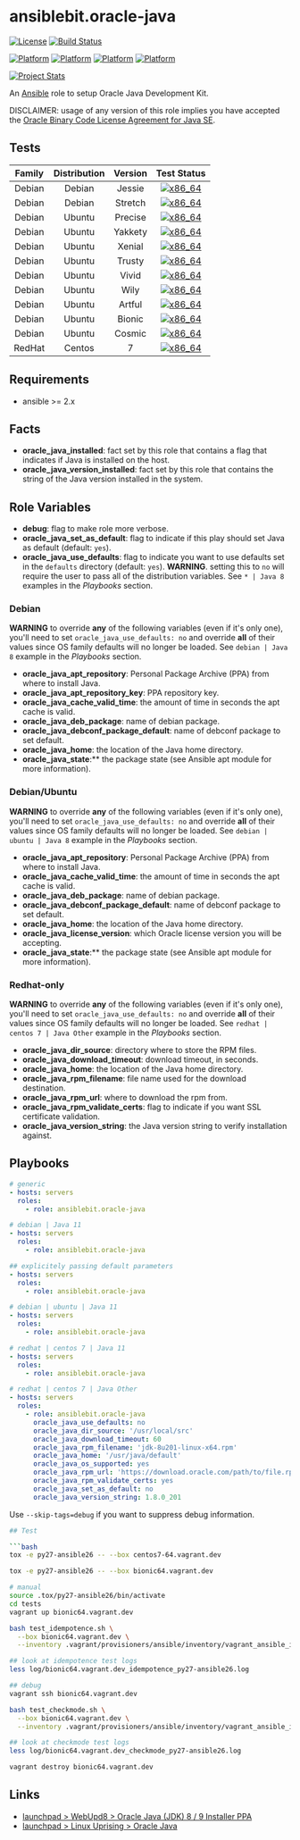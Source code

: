 # ansiblebit.oracle-java

[![License](https://img.shields.io/badge/license-New%20BSD-blue.svg?style=flat)](https://raw.githubusercontent.com/ansiblebit/oracle-java/master/LICENSE)
[![Build Status](https://travis-ci.org/ansiblebit/oracle-java.svg?branch=master)](https://travis-ci.org/ansiblebit/oracle-java)

[![Platform](http://img.shields.io/badge/platform-centos-932279.svg?style=flat)](CentOS)
[![Platform](http://img.shields.io/badge/platform-debian-a80030.svg?style=flat)](Debian)
[![Platform](http://img.shields.io/badge/platform-redhat-cc0000.svg?style=flat)](RedHat)
[![Platform](http://img.shields.io/badge/platform-ubuntu-dd4814.svg?style=flat)](Ubuntu)

[![Project Stats](https://www.openhub.net/p/ansiblebit-oracle-java/widgets/project_thin_badge.gif)](https://www.openhub.net/p/ansiblebit-oracle-java/)

An [Ansible](http://www.ansible.com) role to setup Oracle Java Development Kit. 

DISCLAIMER: usage of any version of this role implies you have accepted the
[Oracle Binary Code License Agreement for Java SE](http://www.oracle.com/technetwork/java/javase/terms/license/index.html).

## Tests

| Family | Distribution | Version | Test Status |
|:-:|:-:|:-:|:-:|
| Debian | Debian  | Jessie    | [![x86_64](http://img.shields.io/badge/x86_64-passed-006400.svg?style=flat)](x) |
| Debian | Debian  | Stretch   | [![x86_64](http://img.shields.io/badge/x86_64-passed-006400.svg?style=flat)](x) |
| Debian | Ubuntu  | Precise   | [![x86_64](http://img.shields.io/badge/x86_64-passed-006400.svg?style=flat)](x) |
| Debian | Ubuntu  | Yakkety   | [![x86_64](http://img.shields.io/badge/x86_64-passed-006400.svg?style=flat)](x) |
| Debian | Ubuntu  | Xenial    | [![x86_64](http://img.shields.io/badge/x86_64-passed-006400.svg?style=flat)](x) |
| Debian | Ubuntu  | Trusty    | [![x86_64](http://img.shields.io/badge/x86_64-passed-006400.svg?style=flat)](x) |
| Debian | Ubuntu  | Vivid     | [![x86_64](http://img.shields.io/badge/x86_64-passed-006400.svg?style=flat)](x) |
| Debian | Ubuntu  | Wily      | [![x86_64](http://img.shields.io/badge/x86_64-passed-006400.svg?style=flat)](x) |
| Debian | Ubuntu  | Artful    | [![x86_64](http://img.shields.io/badge/x86_64-passed-006400.svg?style=flat)](x) |
| Debian | Ubuntu  | Bionic    | [![x86_64](http://img.shields.io/badge/x86_64-passed-006400.svg?style=flat)](x) |
| Debian | Ubuntu  | Cosmic    | [![x86_64](http://img.shields.io/badge/x86_64-passed-006400.svg?style=flat)](x) |
| RedHat | Centos  | 7         | [![x86_64](http://img.shields.io/badge/x86_64-passed-006400.svg?style=flat)](x) |

## Requirements

- ansible >= 2.x

## Facts

- **oracle_java_installed**: fact set by this role that contains a flag that indicates if Java is installed on the host.
- **oracle_java_version_installed**: fact set by this role that contains the string of the Java version installed in the system.

## Role Variables

- **debug**: flag to make role more verbose.
- **oracle_java_set_as_default**: flag to indicate if this play should set Java as default (default: `yes`).
- **oracle_java_use_defaults**: flag to indicate you want to use defaults set in the `defaults` directory (default: `yes`).
  **WARNING**. setting this to `no` will require the user to pass all of the distribution variables.
  See `* | Java 8` examples in the _Playbooks_ section.

### Debian

**WARNING** to override **any** of the following variables (even if it's only one),
you'll need to set `oracle_java_use_defaults: no` and override **all** of their values since
OS family defaults will no longer be loaded.
See `debian | Java 8` example in the _Playbooks_ section.

- **oracle_java_apt_repository**: Personal Package Archive (PPA) from where to install Java.
- **oracle_java_apt_repository_key**: PPA repository key.
- **oracle_java_cache_valid_time**: the amount of time in seconds the apt cache is valid.
- **oracle_java_deb_package**: name of debian package.
- **oracle_java_debconf_package_default**: name of debconf package to set default.
- **oracle_java_home**: the location of the Java home directory.
- **oracle_java_state**:** the package state (see Ansible apt module for more information).

### Debian/Ubuntu

**WARNING** to override **any** of the following variables (even if it's only one),
you'll need to set `oracle_java_use_defaults: no` and override **all** of their values since
OS family defaults will no longer be loaded.
See `debian | ubuntu | Java 8` example in the _Playbooks_ section.

- **oracle_java_apt_repository**: Personal Package Archive (PPA) from where to install Java.
- **oracle_java_cache_valid_time**: the amount of time in seconds the apt cache is valid.
- **oracle_java_deb_package**: name of debian package.
- **oracle_java_debconf_package_default**: name of debconf package to set default.
- **oracle_java_home**: the location of the Java home directory.
- **oracle_java_license_version**: which Oracle license version you will be accepting.
- **oracle_java_state**:** the package state (see Ansible apt module for more information).

### Redhat-only

**WARNING** to override **any** of the following variables (even if it's only one),
you'll need to set `oracle_java_use_defaults: no` and override **all** of their values since
OS family defaults will no longer be loaded.
See `redhat | centos 7 | Java Other` example in the _Playbooks_ section.

- **oracle_java_dir_source**: directory where to store the RPM files.
- **oracle_java_download_timeout**: download timeout, in seconds.
- **oracle_java_home**: the location of the Java home directory.
- **oracle_java_rpm_filename**: file name used for the download destination.
- **oracle_java_rpm_url**: where to download the rpm from.
- **oracle_java_rpm_validate_certs**: flag to indicate if you want SSL certificate validation.
- **oracle_java_version_string**: the Java version string to verify installation against.

## Playbooks

```yaml
# generic
- hosts: servers
  roles:
    - role: ansiblebit.oracle-java

# debian | Java 11
- hosts: servers
  roles:
    - role: ansiblebit.oracle-java

## explicitely passing default parameters
- hosts: servers
  roles:
    - role: ansiblebit.oracle-java

# debian | ubuntu | Java 11
- hosts: servers
  roles:
    - role: ansiblebit.oracle-java

# redhat | centos 7 | Java 11
- hosts: servers
  roles:
    - role: ansiblebit.oracle-java

# redhat | centos 7 | Java Other
- hosts: servers
  roles:
    - role: ansiblebit.oracle-java
      oracle_java_use_defaults: no
      oracle_java_dir_source: '/usr/local/src'
      oracle_java_download_timeout: 60
      oracle_java_rpm_filename: 'jdk-8u201-linux-x64.rpm'
      oracle_java_home: '/usr/java/default'
      oracle_java_os_supported: yes
      oracle_java_rpm_url: 'https://download.oracle.com/path/to/file.rpm'
      oracle_java_rpm_validate_certs: yes
      oracle_java_set_as_default: no
      oracle_java_version_string: 1.8.0_201
```

Use `--skip-tags=debug` if you want to suppress debug information.

```bash
## Test

```bash
tox -e py27-ansible26 -- --box centos7-64.vagrant.dev

tox -e py27-ansible26 -- --box bionic64.vagrant.dev

# manual
source .tox/py27-ansible26/bin/activate
cd tests
vagrant up bionic64.vagrant.dev

bash test_idempotence.sh \
  --box bionic64.vagrant.dev \
  --inventory .vagrant/provisioners/ansible/inventory/vagrant_ansible_inventory

## look at idempotence test logs
less log/bionic64.vagrant.dev_idempotence_py27-ansible26.log

## debug
vagrant ssh bionic64.vagrant.dev

bash test_checkmode.sh \
  --box bionic64.vagrant.dev \
  --inventory .vagrant/provisioners/ansible/inventory/vagrant_ansible_inventory

## look at checkmode test logs
less log/bionic64.vagrant.dev_checkmode_py27-ansible26.log

vagrant destroy bionic64.vagrant.dev
```

## Links

- [launchpad > WebUpd8 > Oracle Java (JDK) 8 / 9 Installer PPA](https://launchpad.net/~webupd8team/+archive/ubuntu/java)
- [launchpad > Linux Uprising > Oracle Java](https://launchpad.net/~linuxuprising/+archive/ubuntu/java)
